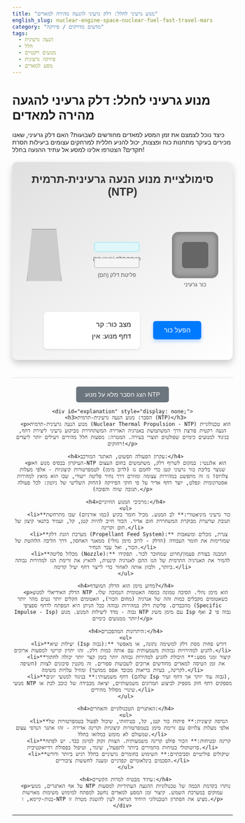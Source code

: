 ```yaml
---
title: "מנוע גרעיני לחלל: דלק גרעיני להגעה מהירה למאדים"
english_slug: nuclear-engine-space-nuclear-fuel-fast-travel-mars
category: "מדעים מדויקים / פיזיקה"
tags:
  - הנעה גרעינית
  - חלל
  - מנועים רקטיים
  - פיזיקה גרעינית
  - מסע למאדים
---
```

# מנוע גרעיני לחלל: דלק גרעיני להגעה מהירה למאדים

כיצד נוכל לצמצם את זמן המסע למאדים מחודשים לשבועות? האם דלק גרעיני, שאנו מכירים בעיקר מתחנות כוח ופצצות, יכול להניע חללית למרחקים עצומים ביעילות חסרת תקדים? הצטרפו אלינו למסע אל עתיד ההנעה בחלל!

<div id="engine-simulation-container">
  <h2>סימולציית מנוע הנעה גרעינית-תרמית (NTP)</h2>
  <div id="engine-viz">
    <div id="reactor" class="component">
      <span class="component-label">כור גרעיני</span>
      <div class="reactor-core"></div>
    </div>
    <div id="propellant-pipe" class="component">
      <div id="propellant-in" class="pipe-end"><span class="component-label">כניסת דלק (מימן קר)</span></div>
      <div id="propellant-channel">
        <div id="propellant-flow"></div>
      </div>
      <div id="propellant-out" class="pipe-end"><span class="component-label">פליטת דלק (חם)</span></div>
    </div>
    <div id="nozzle" class="component">
      <span class="component-label">נחיר פליטה</span>
      <div id="thrust-viz"></div>
    </div>
  </div>
  <div id="controls">
    <button id="toggle-reactor">הפעל כור</button>
    <div id="indicators">
      <p>מצב כור: <span id="reactor-heat-level">קר</span></p>
      <p>דחף מנוע: <span id="thrust-level">אין</span></p>
    </div>
  </div>
</div>

<style>
/* General Layout and Styling */
#engine-simulation-container {
  direction: rtl;
  font-family: 'Arial', sans-serif;
  text-align: center;
  margin: 20px auto;
  padding: 25px;
  border-radius: 12px;
  background: linear-gradient(145deg, #e0e0e0, #ffffff); /* Soft gradient background */
  box-shadow: 0 8px 16px rgba(0, 0, 0, 0.2);
  max-width: 800px; /* Limit width for better presentation */
}

#engine-simulation-container h2 {
    color: #333;
    margin-top: 0;
    margin-bottom: 25px;
    font-size: 1.8em;
}

#engine-viz {
  display: flex;
  align-items: center;
  justify-content: center;
  margin-top: 30px;
  position: relative;
  height: 200px; /* Increased height for visual detail */
}

.component {
  display: flex;
  flex-direction: column;
  align-items: center;
  justify-content: center;
  margin: 0 8px;
  position: relative; /* For positioning labels */
}

.component-label {
    position: absolute;
    bottom: -25px; /* Position below components */
    font-size: 0.9em;
    color: #555;
    white-space: nowrap; /* Prevent wrapping */
}


/* Reactor Styling */
#reactor {
  width: 100px;
  height: 100px;
  background-color: #a0a0a0; /* Grey metallic look */
  border: 3px solid #888;
  border-radius: 15px; /* More rounded edges */
  box-shadow: inset 0 0 10px rgba(0,0,0,0.3);
  transition: background-color 0.8s ease, border-color 0.8s ease, box-shadow 0.8s ease;
  display: flex;
  align-items: center;
  justify-content: center;
}

#reactor .reactor-core {
    width: 60px;
    height: 60px;
    background-color: #666;
    border-radius: 8px;
    transition: background-color 0.8s ease, box-shadow 0.8s ease;
}

#reactor.hot {
  background: linear-gradient(45deg, #ff8c00, #ff4500); /* Orange-Red gradient */
  border-color: #cc3700;
  box-shadow: 0 0 20px rgba(255, 69, 0, 0.8), inset 0 0 15px rgba(255, 165, 0, 0.9);
  animation: heat-shimmer 1.5s infinite alternate; /* Add heat shimmer effect */
}

#reactor.hot .reactor-core {
    background-color: #ff0000; /* Bright red core */
    box-shadow: 0 0 15px #ff0000, inset 0 0 10px #ffff00;
}


/* Propellant Pipe Styling */
#propellant-pipe {
  flex-grow: 1;
  height: 60px; /* Make pipe taller */
  display: flex;
  align-items: center;
  padding: 0 10px; /* Padding to separate pipe ends */
}

.pipe-end {
    width: 100px; /* Increased width */
    height: 40px;
    background-color: #ccc;
    border: 2px solid #aaa;
    border-radius: 5px;
    display: flex;
    align-items: center;
    justify-content: center;
    position: relative; /* For label */
}

#propellant-in {
    background-color: #e0f7fa; /* Light blue */
    border-color: #b2ebf2;
}

#propellant-out {
    background-color: #f5f5f5; /* Light gray initially */
    border-color: #ccc;
    transition: background-color 0.5s ease, border-color 0.5s ease;
}

#propellant-out.hot {
    background-color: #ffccbc; /* Light orange */
    border-color: #ffab91;
}

#propellant-channel {
    flex-grow: 1;
    height: 20px; /* Pipe inner channel height */
    background-color: #ddd; /* Pipe body */
    border: 2px solid #aaa;
    border-left: none;
    border-right: none;
    position: relative;
    overflow: hidden; /* Hide flow outside */
}

#propellant-flow {
  position: absolute;
  top: 0;
  left: 0;
  width: 300%; /* Make wider than parent for smooth looping */
  height: 100%;
  background: repeating-linear-gradient(to right, #03a9f4 0%, #03a9f4 10%, #e1f5fe 10%, #e1f5fe 20%); /* Blue/white stripes */
  background-size: 30% 100%; /* Size of one repeating block */
  display: none; /* Hidden by default */
}

#propellant-flow.flowing {
    display: block;
    animation: flow-cold 4s linear infinite; /* Slower cold flow */
}

#propellant-flow.heated {
    background: repeating-linear-gradient(to right, #ff9800 0%, #ff9800 10%, #ffe0b2 10%, #ffe0b2 20%); /* Orange/light-orange stripes */
    background-size: 30% 100%;
    animation: flow-hot 2s linear infinite; /* Faster hot flow */
}

/* Nozzle Styling */
#nozzle {
  width: 80px; /* Wider base */
  height: 120px; /* Taller */
  background-color: #ccc;
  clip-path: polygon(15% 0%, 85% 0%, 100% 100%, 0% 100%); /* Wider opening base */
  border: 2px solid #aaa;
  border-bottom: none;
  box-sizing: border-box;
  position: relative; /* For thrust */
  transition: background-color 0.5s ease;
}

#nozzle.hot {
     background-color: #ffccbc; /* Slight heat tint */
}


/* Thrust Visualization */
#thrust-viz {
  position: absolute;
  left: 50%; /* Center relative to nozzle */
  bottom: -150px; /* Extend further down */
  width: 120px; /* Wider plume */
  height: 150px;
  background: linear-gradient(to bottom, rgba(255, 165, 0, 0.9), rgba(255, 0, 0, 0.7), rgba(255, 0, 0, 0)); /* Fiery gradient */
  clip-path: polygon(20% 0%, 80% 0%, 100% 100%, 0% 100%); /* Match nozzle shape */
  display: none; /* Hidden by default */
  transform: translateX(-50%); /* Center below nozzle */
  filter: blur(3px); /* Soften plume edge */
}

#thrust-viz.active {
  display: block;
  animation: thrust-pulse 0.5s infinite ease-out; /* Add pulse effect */
}


/* Controls and Indicators */
#controls {
  margin-top: 30px;
  display: flex;
  justify-content: center;
  align-items: center;
  gap: 30px; /* Increase space between controls */
  flex-wrap: wrap; /* Allow wrapping on small screens */
}

#controls button {
  padding: 12px 25px; /* Larger button */
  font-size: 1.1em;
  cursor: pointer;
  background-color: #007bff;
  color: white;
  border: none;
  border-radius: 6px;
  transition: background-color 0.3s ease, transform 0.1s ease;
  box-shadow: 0 4px 8px rgba(0, 123, 255, 0.3);
}

#controls button:hover {
    background-color: #0056b3;
    box-shadow: 0 6px 12px rgba(0, 86, 179, 0.4);
}

#controls button:active {
    transform: scale(0.98); /* Subtle press effect */
}

#indicators {
    text-align: right; /* Align indicators to the right */
    font-size: 1.1em;
    line-height: 1.8;
    background-color: #fff;
    padding: 15px 20px;
    border-radius: 8px;
    box-shadow: 0 2px 4px rgba(0, 0, 0, 0.1);
    min-width: 180px; /* Ensure indicators box has a minimum width */
}

#indicators p {
    margin: 0;
}

#reactor-heat-level {
    font-weight: bold;
    color: #555; /* Default color */
    transition: color 0.5s ease;
}

#reactor-heat-level.hot-level {
    color: #ff4500; /* Hot color */
}

#thrust-level {
    font-weight: bold;
    color: #555; /* Default color */
    transition: color 0.5s ease;
}

#thrust-level.active-level {
    color: #28a745; /* Active thrust color (green) */
}


/* Animations */
@keyframes flow-cold {
  0% { background-position: 0% center; }
  100% { background-position: 100% center; }
}

@keyframes flow-hot {
  0% { background-position: 0% center; }
  100% { background-position: 100% center; }
}

@keyframes heat-shimmer {
    0% { box-shadow: 0 0 20px rgba(255, 69, 0, 0.8), inset 0 0 15px rgba(255, 165, 0, 0.9); }
    100% { box-shadow: 0 0 25px rgba(255, 69, 0, 1), inset 0 0 18px rgba(255, 165, 0, 1); }
}

@keyframes thrust-pulse {
    0% { transform: translateX(-50%) scaleY(1); opacity: 1; }
    50% { transform: translateX(-50%) scaleY(1.05); opacity: 0.9; }
    100% { transform: translateX(-50%) scaleY(1); opacity: 1; }
}


/* Explanation Styling */
#explanation-container {
    margin-top: 40px;
    padding-top: 20px;
    border-top: 1px dashed #ccc; /* Separator line */
    text-align: center;
}

#toggle-explanation {
    padding: 10px 20px;
    font-size: 1em;
    cursor: pointer;
    background-color: #6c757d; /* Grey button */
    color: white;
    border: none;
    border-radius: 5px;
    transition: background-color 0.3s ease;
}

#toggle-explanation:hover {
    background-color: #5a6268;
}

#explanation {
    margin-top: 20px;
    padding: 20px;
    border: 1px solid #ccc;
    border-radius: 8px;
    background-color: #f8f8f8; /* Slightly lighter gray */
    text-align: right; /* Align explanation text right */
    direction: rtl; /* Ensure RTL for Hebrew text */
    box-shadow: 0 4px 8px rgba(0, 0, 0, 0.1);
}

#explanation h3 {
    text-align: center;
    margin-top: 0;
    margin-bottom: 15px;
    color: #333;
    font-size: 1.5em;
}

#explanation h4 {
    margin-top: 20px;
    margin-bottom: 10px;
    color: #555;
    font-size: 1.2em;
}

#explanation p, #explanation ul {
    line-height: 1.7; /* Increased line height */
    margin-bottom: 15px;
    color: #444;
}

#explanation ul {
    padding-right: 25px; /* Indent list items */
}

#explanation li {
    margin-bottom: 10px;
}

</style>

<div id="explanation-container">
    <button id="toggle-explanation">הצג הסבר מלא על מנוע NTP</button>

    <div id="explanation" style="display: none;">
      <h3>הסבר: מנוע הנעה גרעינית-תרמית (NTP)</h3>
      <p>מנוע הנעה גרעינית-תרמית (Nuclear Thermal Propulsion - NTP) הוא טכנולוגיית הנעה רקטית פורצת דרך המשתמשת באנרגיה האדירה המשתחררת מביקוע גרעיני ליצירת דחף, בניגוד למנועים כימיים שפולטים תוצרי בעירה. המטרה: מסעות חלל מהירים ויעילים יותר ליעדים רחוקים!</p>

      <h4>עקרון הפעולה הפשוט, האתגר המורכב:</h4>
      <p>העיקרון בבסיס מנוע ה-NTP הוא אלגנטי: במקום לשרוף דלק, משתמשים בחום העצום שנוצר בליבת כור גרעיני קטן כדי לחמם גז (לרוב מימן) לטמפרטורות קיצוניות - אלפי מעלות צלזיוס! גז זה מתפשט במהירות עצומה ומוזרם דרך נחיר פליטה ייעודי, שבו הוא מואץ למהירות אסטרונומית ונפלט, יוצר דחף אדיר על פי חוקי הפיזיקה (החוק השלישי של ניוטון: לכל פעולה תגובה שווה והפוכה).</p>

      <h4>מרכיבי המנוע החיוניים:</h4>
      <ul>
        <li>**כור גרעיני מיניאטורי:** לב המנוע. מכיל חומר בקיע (כמו אורניום) שבו מתרחשת תגובת שרשרת מבוקרת המשחררת חום אדיר. הכור חייב להיות קטן, קל, ועמיד בתנאי קיצון של חום וקרינה.</li>
        <li>**מערכת הזנת דלק (Propellant Feed System):** צנרת, מכלים ומשאבות שמזרימות את חומר העבודה (הדלק - לרוב מימן נוזלי) ממאגר האחסון, דרך הליבה הלוהטת של הכור, ואל עבר הנחיר.</li>
        <li>**מכלול פליטה (Nozzle):** המבנה בצורת פעמון/חרוט שמחובר לכור. תפקידו להמיר את האנרגיה התרמית של הגז החם לאנרגיה קינטית, להאיץ את זרימת הגז למהירות גבוהה ביותר, ולכוון אותה לאחור כדי לייצר דחף יעיל קדימה.</li>
      </ul>

      <h4>מדוע מימן הוא הדלק המועדף?</h4>
      <p>הדלק האידיאלי למנוע NTP הוא מימן נוזלי. הסיבה טמונה במסה האטומית הנמוכה שלו. כשאטומים מקבלים כמות זהה של אנרגיה (מחום הכור), האטומים הקלים יותר נעים מהר יותר מהכבדים. פליטת דלק במהירות גבוהה ככל הניתן היא המפתח לדחף ספציפי (Specific Impulse - Isp) גבוה - מדד ליעילות המנוע. מנוע NTP עם מימן משיג Isp גבוה פי 2 ואף יותר ממנועים כימיים!</p>

      <h4>היתרונות המהפכניים:</h4>
      <ul>
        <li>**יעילות שיא (Isp גבוה):** דורש פחות מסת דלק למשימה נתונה, או מאפשר להגיע למהירויות גבוהות משמעותית עם אותה כמות דלק. זהו יתרון קריטי למסעות ארוכים.</li>
        <li>**קיצור זמני מסע:** היכולת להגיע למהירות גבוהה יותר בזמן קצר יותר יכולה לחתוך את זמן הטיסה למאדים מחודשים ארוכים לשבועות ספורים. זה מקטין סיכונים לצוות (חשיפה לקרינה, בעיות בריאות מכובד אפס ממושך) ומוזיל עלויות משימה.</li>
        <li>**דחף משמעותי:** בניגוד למנועי יונים (שלהם Isp גבוה עוד יותר אך דחף זעיר), מנועי NTP מספקים דחף חזק מספיק לביצוע תמרונים משמעותיים, יציאה מכבידה של כוכב לכת או שינויי מסלול מהירים.</li>
      </ul>

      <h4>האתגרים הטכנולוגיים והאחרים:</h4>
      <ul>
        <li>**הנדסה קיצונית:** פיתוח כור קטן, קל, בטיחותי, שיכול לפעול בטמפרטורות של אלפי מעלות צלזיוס עם זרימת מימן בטמפרטורות קיצוניות וקרינה אדירה - זהו אתגר הנדסי עצום שמעולם לא מומש במלואו בחלל.</li>
        <li>**קרינה ובטיחות:** הכור פולט קרינה משמעותית. הצוות זקוק למיגון כבד. יש לפתח פרוטוקולי בטיחות מחמירים ביותר לתפעול, שיגור, וטיפול בפסולת רדיואקטיבית.</li>
        <li>**שיקולים פוליטיים וסביבתיים:** השימוש בחומרים גרעיניים בחלל רגיש ביותר ודורש הסכמים בינלאומיים קפדניים ומענה לחששות ציבוריים.</li>
      </ul>

      <h4>עתיד מבטיח למרות הקשיים:</h4>
      <p>על אף האתגרים, מנועי NTP נותרו בקדמת הבמה של טכנולוגיות ההנעה העתידיות למסעות עמוקים במערכת השמש. קיצור זמן המסע למאדים נחשב למפתח למימוש משימות מאוישות בנות-קיימא, ו-NTP מציע את הפתרון הטכנולוגי היחיד הנראה לעין להשגת מטרה זו.</p>
    </div>
</div>


<script>
const reactor = document.getElementById('reactor');
const reactorCore = reactor.querySelector('.reactor-core'); // Get the inner core element
const propellantFlow = document.getElementById('propellant-flow');
const propellantOut = document.getElementById('propellant-out');
const nozzle = document.getElementById('nozzle'); // Get the nozzle element
const thrustViz = document.getElementById('thrust-viz');
const toggleReactorButton = document.getElementById('toggle-reactor');
const reactorHeatLevel = document.getElementById('reactor-heat-level');
const thrustLevel = document.getElementById('thrust-level');

let isReactorHot = false;

function updateSimulation() {
  if (isReactorHot) {
    // State: Reactor Hot, Engine Running
    reactor.classList.add('hot');
    reactorCore.classList.add('hot'); // Heat the core visually
    nozzle.classList.add('hot'); // Show nozzle heat
    propellantOut.classList.add('hot'); // Show heated propellant exit color

    reactorHeatLevel.textContent = 'רותח!';
    reactorHeatLevel.classList.add('hot-level');

    propellantFlow.classList.add('flowing', 'heated');
    propellantFlow.classList.remove('cold'); // Ensure cold is removed

    thrustViz.classList.add('active');
    thrustLevel.textContent = 'עצום!';
    thrustLevel.classList.add('active-level');

  } else {
    // State: Reactor Cold, Engine Off
    reactor.classList.remove('hot');
    reactorCore.classList.remove('hot'); // Cool down core
    nozzle.classList.remove('hot'); // Cool down nozzle
    propellantOut.classList.remove('hot'); // Cool down propellant exit color


    reactorHeatLevel.textContent = 'קר';
    reactorHeatLevel.classList.remove('hot-level');

    // Simulate cold flow momentarily before stopping
    propellantFlow.classList.add('flowing', 'cold');
    propellantFlow.classList.remove('heated');

    // Give a slight delay before stopping flow and thrust visually
    setTimeout(() => {
        propellantFlow.classList.remove('flowing', 'cold');
        thrustViz.classList.remove('active');
        thrustLevel.textContent = 'אין';
        thrustLevel.classList.remove('active-level');
    }, 500); // Delay in milliseconds for visual effect

  }
}

// Initial cold state setup
// Start with propellant flowing cold first, then user turns on reactor
propellantFlow.classList.add('flowing', 'cold');
propellantOut.textContent = 'פליטת דלק (קר)'; // Initial state text


toggleReactorButton.addEventListener('click', () => {
  isReactorHot = !isReactorHot;
  toggleReactorButton.textContent = isReactorHot ? 'כבה כור והפסק דחף' : 'הפעל כור וצור דחף'; // More descriptive button text
  updateSimulation();
});

// Explanation toggle
const explanationDiv = document.getElementById('explanation');
const toggleExplanationButton = document.getElementById('toggle-explanation');

toggleExplanationButton.addEventListener('click', () => {
    if (explanationDiv.style.display === 'none') {
        explanationDiv.style.display = 'block';
        toggleExplanationButton.textContent = 'הסתר הסבר מלא על מנוע NTP';
    } else {
        explanationDiv.style.display = 'none';
        toggleExplanationButton.textContent = 'הצג הסבר מלא על מנוע NTP';
    }
});

</script>
---
```